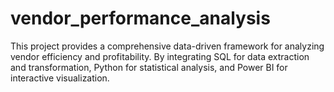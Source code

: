 # vendor_performance_analysis
This project provides a comprehensive data-driven framework for analyzing vendor efficiency and profitability. By integrating SQL for data extraction and transformation, Python for statistical analysis, and Power BI for interactive visualization.

